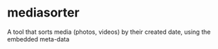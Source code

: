 # mediasorter
A tool that sorts media (photos, videos) by their created date, using the embedded meta-data
